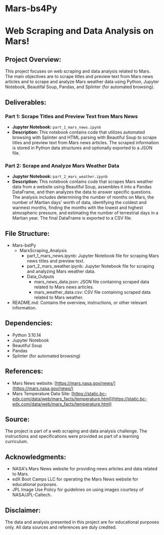 # Mars-bs4Py

# Web Scraping and Data Analysis on Mars!

## Project Overview:

This project focuses on web scraping and data analysis related to Mars. The main objectives are to scrape titles and preview text from Mars news articles and to scrape and analyze Mars weather data using Python, Jupyter Notebook, Beautifal Soup, Pandas, and Splinter (for automated browsing).

## Deliverables:

### Part 1: Scrape Titles and Preview Text from Mars News
- **Jupyter Notebook:** `part_1_mars_news.ipynb`
- **Description:** This notebook contains code that utilizes automated browsing with Splinter and HTML parsing with Beautiful Soup to scrape titles and preview text from Mars news articles. The scraped information is stored in Python data structures and optionally exported to a JSON file.

### Part 2: Scrape and Analyze Mars Weather Data
- **Jupyter Notebook:** `part_2_mars_weather.ipynb`
- **Description:** This notebook contains code that scrapes Mars weather data from a website using Beautiful Soup, assembles it into a Pandas DataFrame, and then analyzes the data to answer specific questions. The analysis includes determining the number of months on Mars, the number of Martian days' worth of data, identifying the coldest and warmest months, finding the months with the lowest and highest atmospheric pressure, and estimating the number of terrestrial days in a Martian year. The final DataFrame is exported to a CSV file.

## File Structure:
 
- Mars-bstPy
  - MarsScraping_Analysis
    - part_1_mars_news.ipynb: Jupyter Notebook file for scraping Mars news titles and preview text.
    - part_2_mars_weather.ipynb: Jupyter Notebook file for scraping and analyzing Mars weather data.
    - Data_Outputs
      - mars_news_data.json: JSON file containing scraped data related to Mars news articles.
      - mars_weather_data.csv: CSV file containing scraped data related to Mars weather.
- README.md: Contains the overview, instructions, or other relevant information.



## Dependencies:
- Python 3.10.14
- Jupyter Notebook
- Beautiful Soup
- Pandas
- Splinter (for automated browsing)

## References:
- Mars News website: [https://mars.nasa.gov/news/](https://mars.nasa.gov/news/)
- Mars Temperature Data Site: [https://static.bc-edx.com/data/web/mars_facts/temperature.html](https://static.bc-edx.com/data/web/mars_facts/temperature.html)

## Source:
The project is part of a web scraping and data analysis challenge. The instructions and specifications were provided as part of a learning curriculum.



## Acknowledgments:
- NASA's Mars News website for providing news articles and data related to Mars.
- edX Boot Camps LLC for operating the Mars News website for educational purposes.
- JPL Image Use Policy for guidelines on using images courtesy of NASA/JPL-Caltech.

## Disclaimer:
The data and analysis presented in this project are for educational purposes only. All data sources and references are duly credited.
